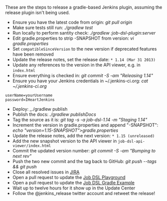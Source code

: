 These are the steps to release a gradle-based Jenkins plugin, assuming the release plugin isn't being used.

* Ensure you have the latest code from origin: _git pull origin_
* Make sure tests still run: _./gradlew test_
* Run locally to perform santity check: _./gradlew :job-dsl-plugin:server_
* Edit gradle.properties to strip -SNAPSHOT from version: _vi gradle.properties_
* Set `compatibleSinceVersion` to the new version if deprecated features have been removed
* Update the release notes, set the release date: `* 1.14 (Mar 31 2013)`
* Update any references to the version in the API viewer, e.g. in `index.html`
* Ensure everything is checked in: _git commit -S -am "Releasing 1.14"_
* Ensure you have your Jenkins credentials in ~/.jenkins-ci.org: _cat ~/.jenkins-ci.org_
```
userName=yourUsername
password=IHeartJenkins
```
* Deploy: _./gradlew publish
* Publish the docs: _./gradlew publishDocs_
* Tag the source as it is: _git tag -s -a job-dsl-1.14 -m "Staging 1.14"_
* Increment the version in gradle.properties and append "-SNAPSHOT": _echo "version=1.15-SNAPSHOT">gradle.properties_
* Update the release notes, add the next version: `* 1.15 (unreleased)`
* Add the new snapshot version to the API viewer in `job-dsl-api-viewer/index.html`
* Commit the updated version number: _git commit -S -am "Bumping to next rev"_
* Push the two new commit and the tag back to GitHub: _git push --tags && git push_
* Close all resolved issues in [JIRA](https://issues.jenkins-ci.org/secure/Dashboard.jspa?selectPageId=15341)
* Open a pull request to update the [Job DSL Playground](https://github.com/sheehan/job-dsl-playground) 
* Open a pull request to update the [Job DSL Gradle Example](https://github.com/sheehan/job-dsl-gradle-example)
* Wait up to twelve hours for it show up in the Update Center
* Follow the @jenkins_release twitter account and retweet the release!